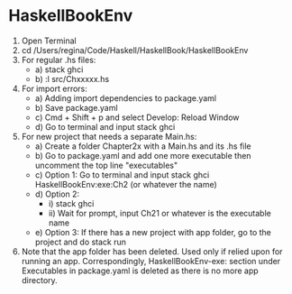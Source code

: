 # HaskellBookEnv

1. Open Terminal
2. cd /Users/regina/Code/Haskell/HaskellBook/HaskellBookEnv
3. For regular .hs files:
    -  a) stack ghci
    -  b) :l src/Chxxxxx.hs
4. For import errors:
    *  a) Adding import dependencies to package.yaml
    *  b) Save package.yaml
    *  c) Cmd + Shift + p and select Develop: Reload Window
    *  d) Go to terminal and input stack ghci
5. For new project that needs a separate Main.hs:
    *  a)  Create a folder Chapter2x with a Main.hs and its .hs file
    *  b)  Go to package.yaml and add one more executable then uncomment the top line "executables"
    *  c)  Option 1: Go to terminal and input stack ghci HaskellBookEnv:exe:Ch2 (or whatever the name)
    *  d)  Option 2: 
          *  i)  stack ghci  
          *  ii) Wait for prompt, input Ch21 or whatever is the executable name
    *  e)  Option 3: If there has a new project with app folder, go to the project and do stack run
6. Note that the app folder has been deleted. Used only if relied upon for running an app. Correspondingly, HaskellBookEnv-exe: section under Executables in package.yaml is deleted as there is no more app directory.